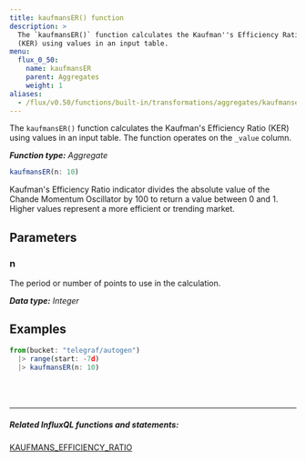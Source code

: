 ```yaml
---
title: kaufmansER() function
description: >
  The `kaufmansER()` function calculates the Kaufman''s Efficiency Ratio
  (KER) using values in an input table.
menu:
  flux_0_50:
    name: kaufmansER
    parent: Aggregates
    weight: 1
aliases:
  - /flux/v0.50/functions/built-in/transformations/aggregates/kaufmanser/
---
```


The `kaufmansER()` function calculates the Kaufman's Efficiency Ratio (KER) using
values in an input table.
The function operates on the `_value` column.

_**Function type:** Aggregate_

```js
kaufmansER(n: 10)
```

Kaufman's Efficiency Ratio indicator divides the absolute value of the
Chande Momentum Oscillator by 100 to return a value between 0 and 1.
Higher values represent a more efficient or trending market.

## Parameters

### n
The period or number of points to use in the calculation.

_**Data type:** Integer_

## Examples
```js
from(bucket: "telegraf/autogen")
  |> range(start: -7d)
  |> kaufmansER(n: 10)
```

<hr style="margin-top:4rem"/>

##### Related InfluxQL functions and statements:
[KAUFMANS_EFFICIENCY_RATIO](/influxdb/latest/query_language/functions/#kaufmans-efficiency-ratio)
